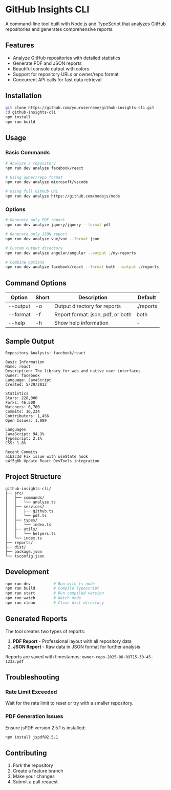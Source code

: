 # GitHub Insights CLI

A command-line tool built with Node.js and TypeScript that analyzes GitHub repositories and generates comprehensive reports.

## Features

- Analyze GitHub repositories with detailed statistics
- Generate PDF and JSON reports
- Beautiful console output with colors
- Support for repository URLs or owner/repo format
- Concurrent API calls for fast data retrieval

## Installation

```bash
git clone https://github.com/yourusername/github-insights-cli.git
cd github-insights-cli
npm install
npm run build
```

## Usage

### Basic Commands

```bash
# Analyze a repository
npm run dev analyze facebook/react

# Using owner/repo format
npm run dev analyze microsoft/vscode

# Using full GitHub URL
npm run dev analyze https://github.com/nodejs/node
```

### Options

```bash
# Generate only PDF report
npm run dev analyze jquery/jquery --format pdf

# Generate only JSON report
npm run dev analyze vue/vue --format json

# Custom output directory
npm run dev analyze angular/angular --output ./my-reports

# Combine options
npm run dev analyze facebook/react --format both --output ./reports
```

## Command Options

| Option | Short | Description | Default |
|--------|-------|-------------|---------|
| --output | -o | Output directory for reports | ./reports |
| --format | -f | Report format: json, pdf, or both | both |
| --help | -h | Show help information | - |

## Sample Output

```
Repository Analysis: facebook/react

Basic Information
Name: react
Description: The library for web and native user interfaces
Owner: facebook
Language: JavaScript
Created: 5/29/2013

Statistics
Stars: 228,000
Forks: 46,500
Watchers: 6,700
Commits: 16,234
Contributors: 1,456
Open Issues: 1,089

Languages
JavaScript: 94.3%
TypeScript: 2.1%
CSS: 1.8%

Recent Commits
a1b2c3d Fix issue with useState hook
e4f5g6h Update React DevTools integration
```

## Project Structure

```
github-insights-cli/
├── src/
│   ├── commands/
│   │   └── analyze.ts
│   ├── services/
│   │   ├── github.ts
│   │   └── pdf.ts
│   ├── types/
│   │   └── index.ts
│   ├── utils/
│   │   └── helpers.ts
│   └── index.ts
├── reports/
├── dist/
├── package.json
└── tsconfig.json
```

## Development

```bash
npm run dev          # Run with ts-node
npm run build        # Compile TypeScript
npm run start        # Run compiled version
npm run watch        # Watch mode
npm run clean        # Clean dist directory
```

## Generated Reports

The tool creates two types of reports:

1. **PDF Report** - Professional layout with all repository data
2. **JSON Report** - Raw data in JSON format for further analysis

Reports are saved with timestamps: `owner-repo-2025-08-09T15-30-45-123Z.pdf`

## Troubleshooting

### Rate Limit Exceeded
Wait for the rate limit to reset or try with a smaller repository.

### PDF Generation Issues
Ensure jsPDF version 2.5.1 is installed:
```bash
npm install jspdf@2.5.1
```

## Contributing

1. Fork the repository
2. Create a feature branch
3. Make your changes
4. Submit a pull request
